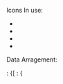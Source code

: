 Icons In use:

- <i class="bi bi-trash3-fill"></i>
- <i class="bi bi-x-circle"></i>
- <i class="bi bi-check-circle"></i>
- <i class="bi bi-pencil-square"></i>

Data Arragement:

<Storage-Name> : {[
    <Project-Name>: {
        <title>,
        <tasks>: [{
            <Task-Description>: String,
            <Tags>: ['', '',  '']
            <Status>: null // default null | null -> pending, true -> done, false -> failed 
        },
        {
            <Task-Description>: String,
            <Tags>: ['', '',  '']
            <Status>: null // default null | null -> pending, true -> done, false -> failed 
        },
        {
            <Task-Description>: String,
            <Tags>: ['', '',  '']
            <Status>: null // default null | null -> pending, true -> done, false -> failed 
        },
        {...}],
        
    }]
}